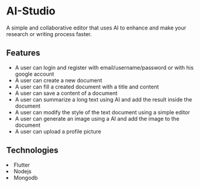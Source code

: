 # AI-Studio

A simple and collaborative editor that uses AI to enhance and make your research or writing process faster.

## Features
- A  user can login and register with email/username/password or with his google account
- A user can create a new document
- A user can fill a created document with a title and content
- A user can save a content of a document
- A user can summarize a long text using AI and add the result inside the document
- A user can modify the style of the text document using a simple editor
- A user can generate an image using a AI and add the image to the document
- A user can upload a profile picture

## Technologies
<li>Flutter</li>
<li>Nodejs</li>
<li>Mongodb</li>

